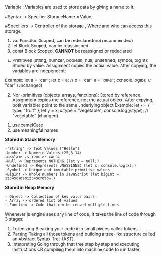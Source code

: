 Variable : Variables are used to store data by giving a name to it.

#Syntax -> Specifier StorageName = Value;

#Specifiers -> Controller of the storage , Where and who can access this storage.

1. var
   Function Scoped, can be redeclared(not recommended)
2. let
   Block Scoped, can be reassingned
3. const
   Block Scoped, **CANNOT** be reassigned or redeclared

<!-- Type of Values -->

1. Primitives (string, number, boolean, null, undefined, symbol, bigint):
   Stored by value.
   Assignment copies the actual value.
   After copying, the variables are independent:

Example:
let a = "car";
let b = a; // b = "car"
a = "bike";
console.log(b); // "car" (unchanged)

2. Non-primitives (objects, arrays, functions):
   Stored by reference.
   Assignment copies the reference, not the actual object.
   After copying, both variables point to the same underlying object
   Example:
   let x = { type: "fruit" };
   let y = x;
   x.type = "vegetable";
   console.log(y.type); // "vegetable" (changed)

<!-- Variable naming convention -->

1. use camelCase
2. use meaningful names

<!-- PRIMITIVE DataTypes -->

**Stored in Stack Memory**

    -"String" -> Text Values ("Hello")
    -Number -> Numeric Values (25,3.14)
    -Boolean -> TRUE or FALSE
    -Null -> Represents NOTHING (let y = null;)
    -Undefined -> Represents UNASSIGNED (let x; console.log(x);)
    -Symbol -> Unique and immutable primitive values
    -BigInt -> Whole numbers in JavaScript (let bigInt = 12345678901234567890n;)

<!-- NON PRIMITIVE Datatypes -->

**Stored in Heap Memory**

    - Object -> Collection of key value pairs
    - Array -> ordered list of values
    - Function -> Code that can be reused multiple times

<!-- HOW JS SEES CODE? -->

Whenever js engine sees any line of code, It takes the line of code through 3 stages:

1. Tokenizing
   Breaking your code into small pieces called tokens.
2. Parsing
   Taking all those tokens and building a tree-like structure called an Abstract Syntax Tree (AST).
3. Interpreting
   Going through that tree step by step and executing instructions OR compiling them into machine code to run faster.
